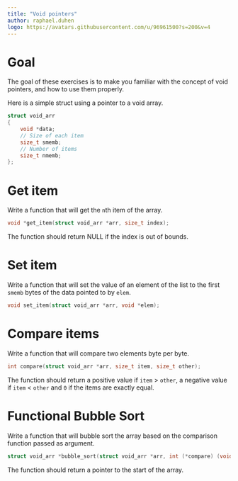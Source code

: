 ```yaml
---
title: "Void pointers"
author: raphael.duhen
logo: https://avatars.githubusercontent.com/u/96961500?s=200&v=4
---
```


# Goal

The goal of these exercises is to make you familiar with the concept of void pointers, and how to use them properly.

Here is a simple struct using a pointer to a void array.

```c
struct void_arr
{
    void *data;
    // Size of each item
    size_t smemb;
    // Number of items
    size_t nmemb;
};
```

# Get item

Write a function that will get the `n`th item of the array.

```c
void *get_item(struct void_arr *arr, size_t index);
```

The function should return NULL if the index is out of bounds.

# Set item

Write a function that will set the value of an element of the list to the first `smemb` bytes of the data pointed to by `elem`.

```c
void set_item(struct void_arr *arr, void *elem);
```

# Compare items

Write a function that will compare two elements byte per byte.

```c
int compare(struct void_arr *arr, size_t item, size_t other);
```

The function should return a positive value if `item` > `other`, a negative value if `item` < `other` and `0` if the items are exactly equal.

# Functional Bubble Sort

Write a function that will bubble sort the array based on the comparison function passed as argument.

```c
struct void_arr *bubble_sort(struct void_arr *arr, int (*compare) (void *item, void *other));
```

The function should return a pointer to the start of the array.
